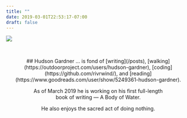 ```yaml
---
title: ""
date: 2019-03-01T22:53:17-07:00
draft: false
---
```


![](/hudson-gardner.png#center)  

&nbsp;
<center>
## Hudson Gardner
... is fond of [writing](/posts), [walking](https://outdoorproject.com/users/hudson-gardner), [coding](https://github.com/rivrwind/), and [reading](https://www.goodreads.com/user/show/5249361-hudson-gardner).

As of March 2019 he is working on his first full-length  
book of writing — A Body of Water.


He also enjoys the sacred act of doing nothing.
</center>
